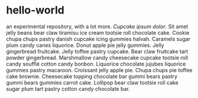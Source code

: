 # hello-world
an experimental repository, with a lot more. *Cupcake ipsum dolor*. Sit amet jelly beans bear claw tiramisu ice cream tootsie roll chocolate cake. Cookie chupa chups pastry danish cupcake icing gummies halvah. Caramels sugar plum candy canes liquorice. Donut apple pie jelly gummies. Jelly gingerbread fruitcake. Jelly toffee pastry cupcake. Bear claw fruitcake tart powder gingerbread. Marshmallow candy cheesecake cupcake tootsie roll candy soufflé cotton candy bonbon. Liquorice chocolate jujubes liquorice gummies pastry macaroon. Croissant jelly apple pie. Chupa chups pie toffee cake brownie. Cheesecake topping chocolate bar gummi bears pastry gummi bears gummies carrot cake. Lollipop bear claw tootsie roll cake sugar plum tart pastry cotton candy chocolate bar.
